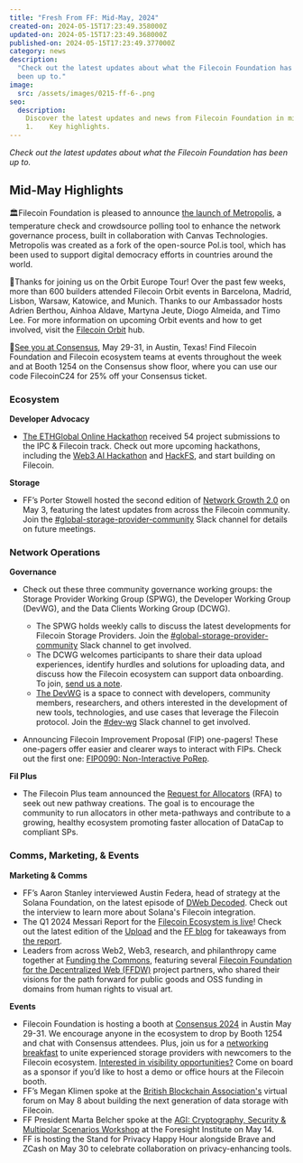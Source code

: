 ```yaml
---
title: "Fresh From FF: Mid-May, 2024"
created-on: 2024-05-15T17:23:49.358000Z
updated-on: 2024-05-15T17:23:49.368000Z
published-on: 2024-05-15T17:23:49.377000Z
category: news
description:
  "Check out the latest updates about what the Filecoin Foundation has
  been up to."
image:
  src: /assets/images/0215-ff-6-.png
seo:
  description:
    Discover the latest updates and news from Filecoin Foundation in mid-May
    1.    Key highlights.
---
```


_Check out the latest updates about what the Filecoin Foundation has been up to._

## Mid-May Highlights

🏛️Filecoin Foundation is pleased to announce [the launch of Metropolis](https://fil.org/blog/empowering-governance-the-launch-of-metropolis-to-the-filecoin-community/), a temperature check and crowdsource polling tool to enhance the network governance process, built in collaboration with Canvas Technologies. Metropolis was created as a fork of the open-source Pol.is tool, which has been used to support digital democracy efforts in countries around the world.

🏰Thanks for joining us on the Orbit Europe Tour! Over the past few weeks, more than 600 builders attended Filecoin Orbit events in Barcelona, Madrid, Lisbon, Warsaw, Katowice, and Munich. Thanks to our Ambassador hosts Adrien Berthou, Ainhoa Aldave, Martyna Jeute, Diogo Almeida, and Timo Lee. For more information on upcoming Orbit events and how to get involved, visit the [Filecoin Orbit](https://hub.fil.org/orbit) hub.

🌵[See you at Consensus](https://hub.fil.org/consensus-24), May 29-31, in Austin, Texas! Find Filecoin Foundation and Filecoin ecosystem teams at events throughout the week and at Booth 1254 on the Consensus show floor, where you can use our code FilecoinC24 for 25% off your Consensus ticket.

### Ecosystem

**Developer Advocacy**

- [The ETHGlobal Online Hackathon](https://ethglobal.com/events/scaling2024/prizes/filecoin) received 54 project submissions to the IPC & Filecoin track. Check out more upcoming hackathons, including the [Web3 AI Hackathon](https://www.encode.club/web3-ai-hackathon) and [HackFS](https://ethglobal.com/events/hackfs2024), and start building on Filecoin.

**Storage**

- FF’s Porter Stowell hosted the second edition of [Network Growth 2.0](https://filecoinproject.slack.com/archives/C02GQUMFQVA/p1714755293102279) on May 3, featuring the latest updates from across the Filecoin community. Join the [\#global-storage-provider-community](https://filecoinproject.slack.com/archives/C02GQUMFQVA) Slack channel for details on future meetings.

### Network Operations

**Governance**

- Check out these three community governance working groups: the Storage Provider Working Group (SPWG), the Developer Working Group (DevWG), and the Data Clients Working Group (DCWG).

  - The SPWG holds weekly calls to discuss the latest developments for Filecoin Storage Providers. Join the [\#global-storage-provider-community](https://filecoinproject.slack.com/archives/C02GQUMFQVA) Slack channel to get involved.
  - The DCWG welcomes participants to share their data upload experiences, identify hurdles and solutions for uploading data, and discuss how the Filecoin ecosystem can support data onboarding. To join, [send us a note](mailto:dataclients@fil.org).
  - [The DevWG](https://github.com/filecoin-project/DeveloperWG) is a space to connect with developers, community members, researchers, and others interested in the development of new tools, technologies, and use cases that leverage the Filecoin protocol. Join the [\#dev-wg](https://filecoinproject.slack.com/archives/C06G5K8H3J7) Slack channel to get involved.

- Announcing Filecoin Improvement Proposal (FIP) one-pagers! These one-pagers offer easier and clearer ways to interact with FIPs. Check out the first one: [FIP0090: Non-Interactive PoRep](https://x.com/fil_gov/status/1787559347519709525).

**Fil Plus**

- The Filecoin Plus team announced the [Request for Allocators](https://blog.allocator.tech/2024/04/allocator-tech-blog.html) (RFA) to seek out new pathway creations. The goal is to encourage the community to run allocators in other meta-pathways and contribute to a growing, healthy ecosystem promoting faster allocation of DataCap to compliant SPs.

### Comms, Marketing, & Events

**Marketing & Comms**

- FF’s Aaron Stanley interviewed Austin Federa, head of strategy at the Solana Foundation, on the latest episode of [DWeb Decoded](https://www.youtube.com/watch?v=_yMmmISZG2Q). Check out the interview to learn more about Solana's Filecoin integration.
- The Q1 2024 Messari Report for the [Filecoin Ecosystem is live](https://x.com/MessariCrypto/status/1784954174523822215)! Check out the latest edition of the [Upload](https://upload.fil.org/p/network-insights-messaris-q1-2024-filecoin-report) and the [FF blog](https://fil.org/blog/deep-dive-on-messaris-q1-filecoin-ecosystem-report) for takeaways from [the report](https://messari.io/project/filecoin/quarterly-reports/q1-2024).
- Leaders from across Web2, Web3, research, and philanthropy came together at [Funding the Commons](https://fundingthecommons.io/), featuring several [Filecoin Foundation for the Decentralized Web (FFDW)](https://ffdweb.org/blog/seeding-sustainable-growth-for-public-goods-in-tech-insights-from-funding-the-commons/) project partners, who shared their visions for the path forward for public goods and OSS funding in domains from human rights to visual art.

**Events**

- Filecoin Foundation is hosting a booth at [Consensus 2024](https://hub.fil.org/consensus-24) in Austin May 29-31. We encourage anyone in the ecosystem to drop by Booth 1254 and chat with Consensus attendees. Plus, join us for a [networking breakfast](https://lu.ma/25xqaafl) to unite experienced storage providers with newcomers to the Filecoin ecosystem. [Interested in visibility opportunities?](https://www.figma.com/proto/xgD4VyeM4jUaWcdTgGbYMi/Consensus-24?page-id=85%3A489&type=design&node-id=85-789&viewport=1021%2C723%2C0.09&t=kGGdBaoXl8oT73IC-1&scaling=contain) Come on board as a sponsor if you’d like to host a demo or office hours at the Filecoin booth.
- FF’s Megan Klimen spoke at the [British Blockchain Association's](https://britishblockchainassociation.org/about/) virtual forum on May 8 about building the next generation of data storage with Filecoin.
- FF President Marta Belcher spoke at the [AGI: Cryptography, Security & Multipolar Scenarios Workshop](https://foresight.org/2024-intelligent-cooperation-workshop/) at the Foresight Institute on May 14.
- FF is hosting the Stand for Privacy Happy Hour alongside Brave and ZCash on May 30 to celebrate collaboration on privacy-enhancing tools.
